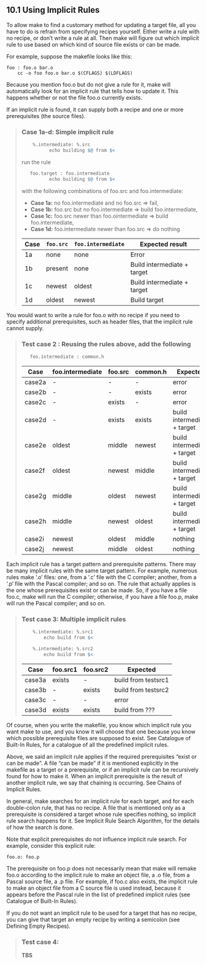 ## 10.1 Using Implicit Rules

To allow make to find a customary method for updating a target file, all you have to do is refrain from specifying recipes yourself. Either write a rule with no recipe, or don’t write a rule at all. Then make will figure out which implicit rule to use based on which kind of source file exists or can be made.

For example, suppose the makefile looks like this:

    foo : foo.o bar.o
        cc -o foo foo.o bar.o $(CFLAGS) $(LDFLAGS)

Because you mention foo.o but do not give a rule for it, make will automatically look for an implicit rule that tells how to update it. This happens whether or not the file foo.o currently exists.

If an implicit rule is found, it can supply both a recipe and one or more prerequisites (the source files). 

> ### Case 1a-d: Simple implicit rule 
> 
> ```makefile
>     %.intermediate: %.src
>           echo building $@ from $<
> ```
> 
> run the rule 
> 
> ```makefile
>    foo.target : foo.intermediate
>           echo building $@ from $<
> ```
> with the following combinations of foo.src and foo.intermediate:
>
> - **Case 1a:** no foo.intermediate and no foo.src => fail, 
> - **Case 1b:** foo.src but no foo.intermediate => build foo.intermediate, 
> - **Case 1c:** foo.src newer than foo.ointermediate => build foo.intermediate,
> - **Case 1d:** foo.intermediate newer than foo.src => do nothing
>
> | Case | `foo.src` | `foo.intermediate` | Expected result
> | ---- | --------- | ------------------ | ---------------
> |  1a  |   none    |        none        | Error
> |  1b  |  present  |        none        | Build intermediate + target
> |  1c  |  newest   |       oldest       | Build intermediate + target
> |  1d  |  oldest   |       newest       | Build target

You would want to write a rule for foo.o with no recipe if you need to specify additional prerequisites, such as header files, that the implicit rule cannot supply.

> ### Test case 2 : Reusing the rules above, add the following
> 
> ```makefile
>    foo.intermediate : common.h 
> ```
> 
> Case   | foo.intermediate | foo.src | common.h  | Expected
> ------ | ---------------- | ------- | --------- | ------
> case2a |        -         |    -    |     -     | error
> case2b |        -         |    -    |   exists  | error
> case2c |        -         | exists  |     -     | error
> case2d |        -         | exists  |   exists  | build intermediate + target
> case2e |     oldest       | middle  |   newest  | build intermediate + target
> case2f |     oldest       | newest  |   middle  | build intermediate + target
> case2g |     middle       | oldest  |   newest  | build intermediate + target
> case2h |     middle       | newest  |   oldest  | build intermediate + target
> case2i |     newest       | oldest  |   middle  | nothing
> case2j |     newest       | middle  |   oldest  | nothing

Each implicit rule has a target pattern and prerequisite patterns. There may be many implicit rules with the same target pattern. For example, numerous rules make ‘.o’ files: one, from a ‘.c’ file with the C compiler; another, from a ‘.p’ file with the Pascal compiler; and so on. The rule that actually applies is the one whose prerequisites exist or can be made. So, if you have a file foo.c, make will run the C compiler; otherwise, if you have a file foo.p, make will run the Pascal compiler; and so on.

> ### Test case 3: Multiple implicit rules
>
> ```makefile
>     %.intermediate: %.src1
>         echo build from $<
> 
>     %.intermediate: %.src2
>         echo build from $<
> ```
> 
> Case   |   foo.src1   | foo.src2 | Expected
> ------ | ------------ | ------------ | --------
> case3a |    exists    |      -       | build from testsrc1
> case3b |      -       |    exists    | build from testsrc2
> case3c |      -       |      -       | error
> case3d |    exists    |    exists    | build from ???

Of course, when you write the makefile, you know which implicit rule you want make to use, and you know it will choose that one because you know which possible prerequisite files are supposed to exist. See Catalogue of Built-In Rules, for a catalogue of all the predefined implicit rules.

Above, we said an implicit rule applies if the required prerequisites “exist or can be made”. A file “can be made” if it is mentioned explicitly in the makefile as a target or a prerequisite, or if an implicit rule can be recursively found for how to make it. When an implicit prerequisite is the result of another implicit rule, we say that chaining is occurring. See Chains of Implicit Rules.

In general, make searches for an implicit rule for each target, and for each double-colon rule, that has no recipe. A file that is mentioned only as a prerequisite is considered a target whose rule specifies nothing, so implicit rule search happens for it. See Implicit Rule Search Algorithm, for the details of how the search is done.

Note that explicit prerequisites do not influence implicit rule search. For example, consider this explicit rule:

    foo.o: foo.p

The prerequisite on foo.p does not necessarily mean that make will remake foo.o according to the implicit rule to make an object file, a .o file, from a Pascal source file, a .p file. For example, if foo.c also exists, the implicit rule to make an object file from a C source file is used instead, because it appears before the Pascal rule in the list of predefined implicit rules (see Catalogue of Built-In Rules).

If you do not want an implicit rule to be used for a target that has no recipe, you can give that target an empty recipe by writing a semicolon (see Defining Empty Recipes).

> ### Test case 4:
>
> **TBS**

